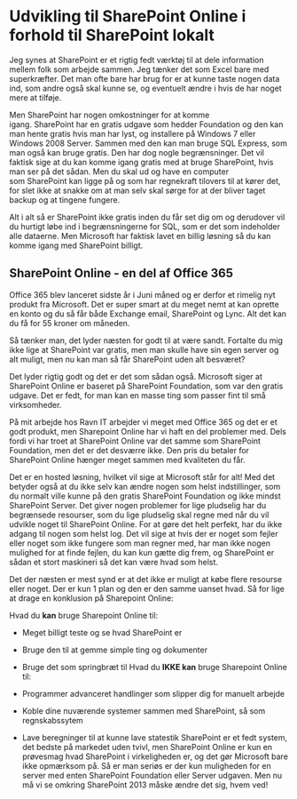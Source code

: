 # Udvikling til SharePoint Online i forhold til SharePoint lokalt
Jeg synes at SharePoint er et rigtig fedt værktøj til at dele information mellem folk som arbejde sammen. Jeg tænker det som Excel bare med superkræfter. Det man ofte bare har brug for er at kunne taste nogen data ind, som andre også skal kunne se, og eventuelt ændre i hvis de har noget mere at tilføje.

Men SharePoint har nogen omkostninger for at komme igang. SharePoint har en gratis udgave som hedder Foundation og den kan man hente gratis hvis man har lyst, og installere på Windows 7 eller Windows 2008 Server. Sammen med den kan man bruge SQL Express, som man også kan bruge gratis. Den har dog nogle begrænsninger. Det vil faktisk sige at du kan komme igang gratis med at bruge SharePoint, hvis man ser på det sådan. Men du skal ud og have en computer som SharePoint kan ligge på og som har regnekraft tilovers til at kører det, for slet ikke at snakke om at man selv skal sørge for at der bliver taget backup og at tingene fungere.

Alt i alt så er SharePoint ikke gratis inden du får set dig om og derudover vil du hurtigt løbe ind i begrænsningerne for SQL, som er det som indeholder alle dataerne. Men Microsoft har faktisk lavet en billig løsning så du kan komme igang med SharePoint billigt.

## SharePoint Online - en del af Office 365

Office 365 blev lanceret sidste år i Juni måned og er derfor et rimelig nyt produkt fra Microsoft. Det er super smart at du meget nemt at kan oprette en konto og du så får både Exchange email, SharePoint og Lync. Alt det kan du få for 55 kroner om måneden.

Så tænker man, det lyder næsten for godt til at være sandt. Fortalte du mig ikke lige at SharePoint var gratis, men man skulle have sin egen server og alt muligt, men nu kan man så får SharePoint uden alt besværet?

Det lyder rigtig godt og det er det som sådan også. Microsoft siger at SharePoint Online er baseret på SharePoint Foundation, som var den gratis udgave. Det er fedt, for man kan en masse ting som passer fint til små virksomheder.

På mit arbejde hos Ravn IT arbejder vi meget med Office 365 og det er et godt produkt, men Sharepoint Online har vi haft en del problemer med. Dels fordi vi har troet at SharePoint Online var det samme som SharePoint Foundation, men det er det desværre ikke. Den pris du betaler for SharePoint Online hænger meget sammen med kvaliteten du får.

Det er en hosted løsning, hvilket vil sige at Microsoft står for alt! Med det betyder også at du ikke selv kan ændre nogen som helst indstillinger, som du normalt ville kunne på den gratis SharePoint Foundation og ikke mindst SharePoint Server. Det giver nogen problemer for lige pludselig har du begrænsede resourser, som du lige pludselig skal regne med når du vil udvikle noget til SharePoint Online. For at gøre det helt perfekt, har du ikke adgang til nogen som helst log. Det vil sige at hvis der er noget som fejler eller noget som ikke fungere som man regner med, har man ikke nogen mulighed for at finde fejlen, du kan kun gætte dig frem, og SharePoint er sådan et stort maskineri så det kan være hvad som helst.

Det der næsten er mest synd er at det ikke er muligt at købe flere resourse eller noget. Der er kun 1 plan og den er den samme uanset hvad. Så for lige at drage en konklusion på Sharepoint Online:

Hvad du **kan** bruge Sharepoint Online til:

*   Meget billigt teste og se hvad SharePoint er
*   Bruge den til at gemme simple ting og dokumenter
*   Bruge det som springbræt til
Hvad du **IKKE kan** bruge Sharepoint Online til:

*   Programmer advanceret handlinger som slipper dig for manuelt arbejde
*   Koble dine nuværende systemer sammen med SharePoint, så som regnskabssytem
*   Lave beregninger til at kunne lave statestik
SharePoint er et fedt system, det bedste på markedet uden tvivl, men SharePoint Online er kun en prøvesmag hvad SharePoint i virkeligheden er, og det gør Microsoft bare ikke opmærksom på. Så er man seriøs er der kun muligheden for en server med enten SharePoint Foundation eller Server udgaven. Men nu må vi se omkring SharePoint 2013 måske ændre det sig, hvem ved!